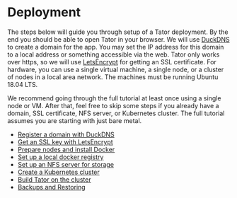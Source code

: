 # Deployment

The steps below will guide you through setup of a Tator deployment. By the end you should be able to open Tator in your browser. We will use [DuckDNS][duckdns] to create a domain for the app. You may set the IP address for this domain to a local address or something accessible via the web. Tator only works over https, so we will use [LetsEncrypt][letsencrypt] for getting an SSL certificate. For hardware, you can use a single virtual machine, a single node, or a cluster of nodes in a local area network. The machines must be running Ubuntu 18.04 LTS.

We recommend going through the full tutorial at least once using a single node or VM. After that, feel free to skip some steps if you already have a domain, SSL certificate, NFS server, or Kubernetes cluster. The full tutorial assumes you are starting with just bare metal.

* [Register a domain with DuckDNS](duckdns.md)
* [Get an SSL key with LetsEncrypt](certbot.md)
* [Prepare nodes and install Docker](nodes.md)
* [Set up a local docker registry](registry.md)
* [Set up an NFS server for storage](nfs.md)
* [Create a Kubernetes cluster](kubernetes.md)
* [Build Tator on the cluster](build.md)
* [Backups and Restoring](backups.md)

[duckdns]: http://www.duckdns.org/
[letsencrypt]: https://letsencrypt.org/

